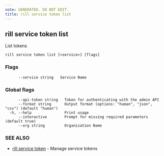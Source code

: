 ```yaml
---
note: GENERATED. DO NOT EDIT.
title: rill service token list
---
```

## rill service token list

List tokens

```
rill service token list [<service>] [flags]
```

### Flags

```
      --service string   Service Name
```

### Global flags

```
      --api-token string   Token for authenticating with the admin API
      --format string      Output format (options: "human", "json", "csv") (default "human")
  -h, --help               Print usage
      --interactive        Prompt for missing required parameters (default true)
      --org string         Organization Name
```

### SEE ALSO

* [rill service token](token.md)	 - Manage service tokens

